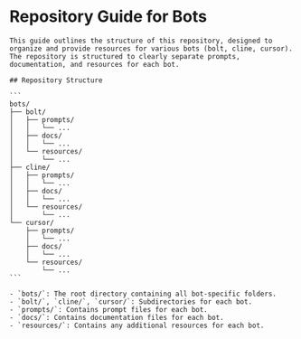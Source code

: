 # Repository Guide for Bots

    This guide outlines the structure of this repository, designed to organize and provide resources for various bots (bolt, cline, cursor). The repository is structured to clearly separate prompts, documentation, and resources for each bot.

    ## Repository Structure

    ```
    bots/
    ├── bolt/
    │   ├── prompts/
    │   │   └── ...
    │   ├── docs/
    │   │   └── ...
    │   └── resources/
    │       └── ...
    ├── cline/
    │   ├── prompts/
    │   │   └── ...
    │   ├── docs/
    │   │   └── ...
    │   └── resources/
    │       └── ...
    └── cursor/
        ├── prompts/
        │   └── ...
        ├── docs/
        │   └── ...
        └── resources/
            └── ...
    ```

    - `bots/`: The root directory containing all bot-specific folders.
    - `bolt/`, `cline/`, `cursor/`: Subdirectories for each bot.
    - `prompts/`: Contains prompt files for each bot.
    - `docs/`: Contains documentation files for each bot.
    - `resources/`: Contains any additional resources for each bot.
